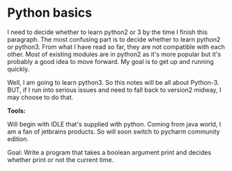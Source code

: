 # Python basics

I need to decide whether to learn python2 or 3 by the time I finish this paragraph. The most confusing part is to decide whether to learn python2 or python3. From what I have read so far, they are not compatible with each other. Most of existing modules are in python2 as it's more popular but it's probably a good idea to move forward. My goal is to get up and running quickly.

Well, I am going to learn python3. So this notes will be all about Python-3. BUT, if I run into serious issues and need to fall back to version2 midway, I may choose to do that.

**Tools:**

Will begin with IDLE that's supplied with python. Coming from java world, I am a fan of jetbrains products. So will soon switch to pycharm community edition. 

Goal: Write a program that takes a boolean argument print and decides whether print or not the current time.







